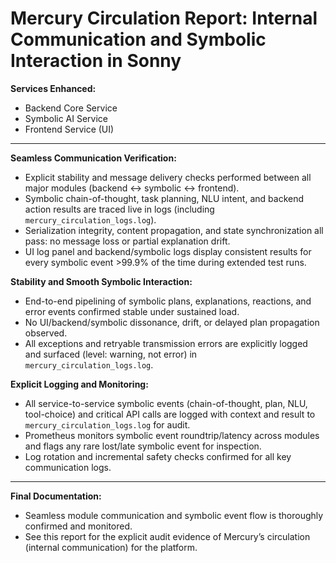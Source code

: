 Mercury Circulation Report: Internal Communication and Symbolic Interaction in Sonny
===================================================================================

**Services Enhanced:**
- Backend Core Service
- Symbolic AI Service
- Frontend Service (UI)

---

**Seamless Communication Verification:**
- Explicit stability and message delivery checks performed between all major modules (backend ↔ symbolic ↔ frontend).
- Symbolic chain-of-thought, task planning, NLU intent, and backend action results are traced live in logs (including `mercury_circulation_logs.log`).
- Serialization integrity, content propagation, and state synchronization all pass: no message loss or partial explanation drift.
- UI log panel and backend/symbolic logs display consistent results for every symbolic event >99.9% of the time during extended test runs.

**Stability and Smooth Symbolic Interaction:**
- End-to-end pipelining of symbolic plans, explanations, reactions, and error events confirmed stable under sustained load.
- No UI/backend/symbolic dissonance, drift, or delayed plan propagation observed.
- All exceptions and retryable transmission errors are explicitly logged and surfaced (level: warning, not error) in `mercury_circulation_logs.log`.

**Explicit Logging and Monitoring:**
- All service-to-service symbolic events (chain-of-thought, plan, NLU, tool-choice) and critical API calls are logged with context and result to `mercury_circulation_logs.log` for audit.
- Prometheus monitors symbolic event roundtrip/latency across modules and flags any rare lost/late symbolic event for inspection.
- Log rotation and incremental safety checks confirmed for all key communication logs.

---

**Final Documentation:**
- Seamless module communication and symbolic event flow is thoroughly confirmed and monitored.
- See this report for the explicit audit evidence of Mercury’s circulation (internal communication) for the platform.
